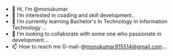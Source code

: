 - 👋 Hi, I’m @monukumar
- 👀 I’m interested in coading and skill development..
- 🌱 I’m currently learning Bachelor's In Technology in Information Technology ...
- 💞️ I’m looking to collaborate with some one who passionate in development...
- 📫 How to reach me G-mail-@monukumar915514@gmail.com...

<!---
monukumar059/monukumar059 is a ✨ special ✨ repository because its `README.md` (this file) appears on your GitHub profile.
You can click the Preview link to take a look at your changes.
--->
